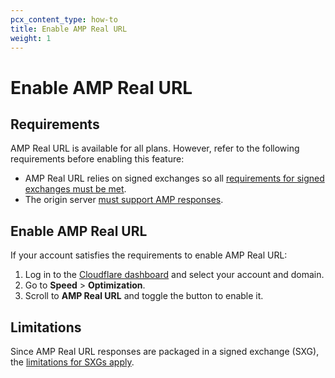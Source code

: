 ```yaml
---
pcx_content_type: how-to
title: Enable AMP Real URL
weight: 1
---
```


# Enable AMP Real URL

## Requirements

AMP Real URL is available for all plans. However, refer to the following requirements before enabling this feature:

* AMP Real URL relies on signed exchanges so all [requirements for signed exchanges must be met](/fundamentals/signed-exchanges/signed-exchanges/enable-signed-exchanges/).
* The origin server [must support AMP responses](https://amp.dev/about/how-amp-works/).

## Enable AMP Real URL

If your account satisfies the requirements to enable AMP Real URL:

1. Log in to the [Cloudflare dashboard](https://dash.cloudflare.com/) and select your account and domain.
2. Go to **Speed** > **Optimization**.
3. Scroll to **AMP Real URL** and toggle the button to enable it.

## Limitations

Since AMP Real URL responses are packaged in a signed exchange (SXG), the [limitations for SXGs apply](/fundamentals/signed-exchanges/signed-exchanges/signed-exchanges-caveats/).